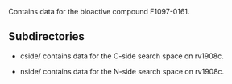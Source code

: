 Contains data for the bioactive compound F1097-0161.

## Subdirectories

- cside/ contains data for the C-side search space on rv1908c.

- nside/ contains data for the N-side search space on rv1908c.

